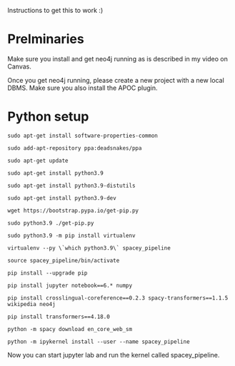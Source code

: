 Instructions to get this to work :)

# Prelminaries
Make sure you install and get neo4j running as is described in my video on Canvas.

Once you get neo4j running, please create a new project with a new local DBMS. Make sure you also install the APOC plugin.

# Python setup
```
sudo apt-get install software-properties-common

sudo add-apt-repository ppa:deadsnakes/ppa

sudo apt-get update

sudo apt-get install python3.9

sudo apt-get install python3.9-distutils

sudo apt-get install python3.9-dev

wget https://bootstrap.pypa.io/get-pip.py

sudo python3.9 ./get-pip.py

sudo python3.9 -m pip install virtualenv
```

```
virtualenv --py \`which python3.9\` spacey_pipeline

source spacey_pipeline/bin/activate

pip install --upgrade pip

pip install jupyter notebook==6.* numpy

pip install crosslingual-coreference==0.2.3 spacy-transformers==1.1.5 wikipedia neo4j

pip install transformers==4.18.0

python -m spacy download en_core_web_sm

python -m ipykernel install --user --name spacey_pipeline
```

Now you can start jupyter lab and run the kernel called spacey_pipeline.
